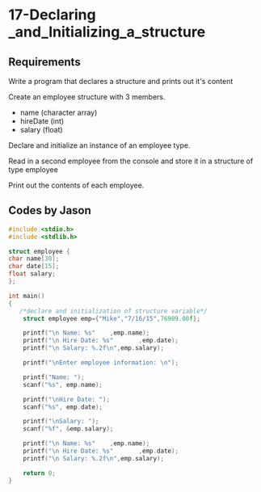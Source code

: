 # 17-Declaring _and_Initializing_a_structure

## Requirements

Write a program that declares a structure and prints out it's content

Create an employee structure with 3 members.

* name (character array)
* hireDate (int)
* salary (float)

Declare and initialize an instance of an employee type.

Read in a second employee from the console and store it in a structure of type employee

Print out the contents of each employee.

## Codes by Jason

```c
#include <stdio.h>
#include <stdlib.h>

struct employee {
char name[30];
char date[15];
float salary;
};

int main()
{
   /*declare and initialization of structure variable*/
	struct employee emp={"Mike","7/16/15",76909.00f};

	printf("\n Name: %s"	,emp.name);
	printf("\n Hire Date: %s"		,emp.date);
	printf("\n Salary: %.2f\n",emp.salary);

	printf("\nEnter employee information: \n");

	printf("Name: ");
	scanf("%s", emp.name);

	printf("\nHire Date: ");
	scanf("%s", emp.date);

	printf("\nSalary: ");
	scanf("%f", &emp.salary);

	printf("\n Name: %s"	,emp.name);
	printf("\n Hire Date: %s"		,emp.date);
	printf("\n Salary: %.2f\n",emp.salary);

    return 0;
}

```
